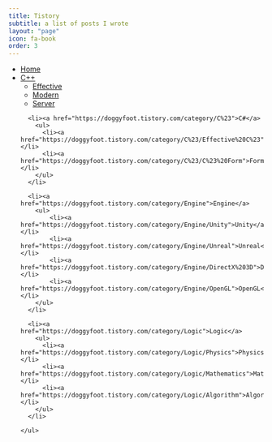 ```yaml
---
title: Tistory
subtitle: a list of posts I wrote
layout: "page"
icon: fa-book
order: 3
---
```


<div class="site-category">
    <ul class='cat1'>
      <li><a href="https://doggyfoot.tistory.com/">Home</a></li>
      <li><a href="https://doggyfoot.tistory.com/category/C%2B%2B">C++</a>
        <ul>
            <li><a href="https://doggyfoot.tistory.com/category/C%2B%2B/Effective%20C%2B%2B">Effective</a></li>
            <li><a href="https://doggyfoot.tistory.com/category/C%2B%2B/Modern%20C%2B%2B">Modern</a></li>
            <li><a href="https://doggyfoot.tistory.com/category/C%2B%2B/C%2B%2B%20Server">Server</a></li>
        </ul>
      </li>

      <li><a href="https://doggyfoot.tistory.com/category/C%23">C#</a>
        <ul>
          <li><a href="https://doggyfoot.tistory.com/category/C%23/Effective%20C%23">Effective</a></li>
          <li><a href="https://doggyfoot.tistory.com/category/C%23/C%23%20Form">Form</a></li>
        </ul>
      </li>

      <li><a href="https://doggyfoot.tistory.com/category/Engine">Engine</a>
        <ul>
            <li><a href="https://doggyfoot.tistory.com/category/Engine/Unity">Unity</a></li>
            <li><a href="https://doggyfoot.tistory.com/category/Engine/Unreal">Unreal</a></li>
            <li><a href="https://doggyfoot.tistory.com/category/Engine/DirectX%203D">DirectX</a></li>
            <li><a href="https://doggyfoot.tistory.com/category/Engine/OpenGL">OpenGL</a></li>
        </ul>
      </li>
      
      <li><a href="https://doggyfoot.tistory.com/category/Logic">Logic</a>
        <ul>
          <li><a href="https://doggyfoot.tistory.com/category/Logic/Physics">Physics</a></li>
          <li><a href="https://doggyfoot.tistory.com/category/Logic/Mathematics">Mathematics</a></li>
          <li><a href="https://doggyfoot.tistory.com/category/Logic/Algorithm">Algorithm</a></li>
        </ul>
      </li>
     
    </ul>
  </div>
